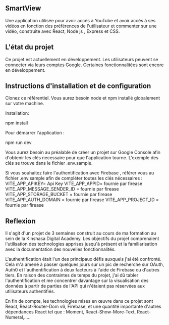 ## SmartView

Une application utilisée pour avoir accès à YouTube et avoir accès à ses vidéos en fonction des préférences de l'utilisateur et commenter sur une vidéo, construite avec React, Node js , Express et CSS.

## L'état du projet


Ce projet est actuellement en développement. Les utilisateurs peuvent se connecter via leurs comptes Google. Certaines fonctionnalitées sont encore en développement.


## Instructions d'installation et de configuration



Clonez ce référentiel. Vous aurez besoin node et npm installé globalement sur votre machine.

Installation:

npm install

Pour démarrer l'application :

npm run dev

Vous aurez besoin au préalable de créer un projet sur Google Console  afin d'obtenir les clés necessaire pour que l'application tourne. L'exemple des clés se trouve dans le fichier .env.sample.

Si vous souhaitez faire l'authentification avec Firebase , référer vous au fichier .env.sample afin de compléter toutes les clés nécessaires :
VITE_APP_APIKEY= Api Key
VITE_APP_APPID= fournie par firease
VITE_APP_MESSAGE_SENDER_ID = fournie par firease
VITE_APP_STORAGE_BUCKET = fournie par firease
VITE_APP_AUTH_DOMAIN = fournie par firease
VITE_APP_PROJECT_ID = fournie par firease

## Reflexion

Il s'agit d'un projet de 3 semaines construit au cours de ma formation au sein de la Kinshasa Digital Academy. Les objectifs du projet comprenaient l'utilisation des technologies apprises jusqu'à présent et la familiarisation avec la documentation des nouvelles fonctionnalités.


L'authentification était l'un des principaux défis auxquels j'ai été confronté. Cela m'a amené à passer quelques jours sur un pic de recherche sur OAuth, Auth0 et l'authentification à deux facteurs à l'aide de Firebase ou d'autres tiers. En raison des contraintes de temps du projet, j'ai dû tabler l'authentification et me concentrer davantage sur la visualisation des données à partir de parties de l'API qui n'étaient pas réservées aux utilisateurs authentifiés.


En fin de compte, les technologies mises en œuvre dans ce projet sont React, React-Router-Dom v6, Firebase, et une quantité importante d'autres dépendances React tel que : Moment, React-Show-More-Text, React-Numeral,.....





